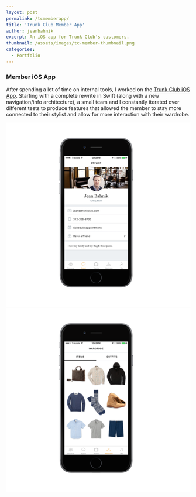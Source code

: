 ```yaml
---
layout: post
permalink: /tcmemberapp/
title: 'Trunk Club Member App'
author: jeanbahnik
excerpt: An iOS app for Trunk Club's customers.
thumbnail: /assets/images/tc-member-thumbnail.png
categories:
  - Portfolio
---
```

<div class="spacer half"></div>

### Member iOS App

After spending a lot of time on internal tools, I worked on the [Trunk Club iOS App][link4]. Starting with a complete rewrite in Swift (along with a new navigation/info architecture), a small team and I constantly iterated over different tests to produce features that allowed the member to stay more connected to their stylist and allow for more interaction with their wardrobe.

![Application screenshot][image8]
![Application screenshot][image9]

<!-- Links -->
[link4]:			https://itunes.apple.com/us/app/trunk-club-mens-clothing-service/id635441999?mt=8

<!-- Images -->
<!-- 1600 x 1600 device 1300 high -->
[image8]: 			/assets/images/member-stylist.png
[image9]: 			/assets/images/member-wardrobe.png
